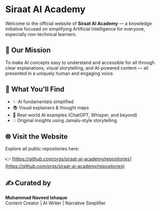 # Siraat AI Academy

Welcome to the official website of **Siraat AI Academy** — a knowledge initiative focused on simplifying Artificial Intelligence for everyone, especially non-technical learners.

## 🎯 Our Mission

To make AI concepts easy to understand and accessible for all through clear explanations, visual storytelling, and AI-powered content — all presented in a uniquely human and engaging voice.

## 🧠 What You’ll Find

- ✨ AI fundamentals simplified
- 📚 Visual explainers & thought maps
- 🤖 Real-world AI examples (ChatGPT, Whisper, and beyond)
- 💡 Original insights using Jamalu-style storytelling

## 🌐 Visit the Website
Explore all public repositories here:

👉 [https://github.com/orgs/siraat-ai-academy/repositories](https://github.com/orgs/siraat-ai-academy/repositories)

## ✍️ Curated by

**Muhammad Naveed Ishaque**  
Content Creator | AI Writer | Narrative Simplifier  
